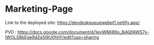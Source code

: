 # Marketing-Page

Link to the deployed site: https://devdeskqueuewebpt1.netlify.app/

PVD : https://docs.google.com/document/d/1eyiWMi89o_8iAQfAWS7y-IWOLS8bEge9d2q5i9U0hhY/edit?usp=sharing
